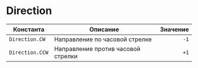 # Direction
<!--start-->
| Константа         | Описание                      | Значение |
|------------------ |-------------------------------|----------:|
| `Direction.CW`    | Направление по часовой стрелке | `-1`     |
| `Direction.CCW`   | Направление против часовой стрелки | `+1`    |
<!--end-->